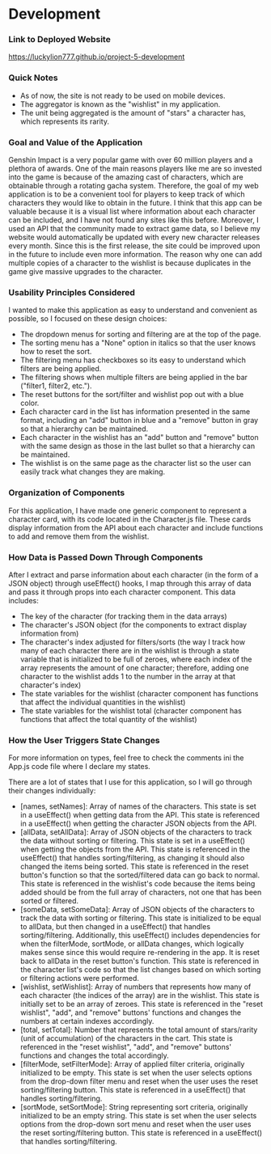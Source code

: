 # Development

### Link to Deployed Website

https://luckylion777.github.io/project-5-development

### Quick Notes

- As of now, the site is not ready to be used on mobile devices.
- The aggregator is known as the "wishlist" in my application.
- The unit being aggregated is the amount of "stars" a character has, which represents its rarity.

### Goal and Value of the Application

Genshin Impact is a very popular game with over 60 million players and a plethora of awards. One of the main reasons players like me are so invested into the game is because of the amazing cast of characters, which are obtainable through a rotating gacha system. Therefore, the goal of my web application is to be a convenient tool for players to keep track of which characters they would like to obtain in the future. I think that this app can be valuable because it is a visual list where information about each character can be included, and I have not found any sites like this before. Moreover, I used an API that the community made to extract game data, so I believe my website would automatically be updated with every new character releases every month. Since this is the first release, the site could be improved upon in the future to include even more information. The reason why one can add multiple copies of a character to the wishlist is because duplicates in the game give massive upgrades to the character.

### Usability Principles Considered
I wanted to make this application as easy to understand and convenient as possible, so I focused on these design choices:

- The dropdown menus for sorting and filtering are at the top of the page.
- The sorting menu has a "None" option in italics so that the user knows how to reset the sort.
- The filtering menu has checkboxes so its easy to understand which filters are being applied.
- The filtering shows when multiple filters are being applied in the bar ("filter1, filter2, etc.").
- The reset buttons for the sort/filter and wishlist pop out with a blue color.
- Each character card in the list has information presented in the same format, including an "add" button in blue and a "remove" button in gray so that a hierarchy can be maintained.
- Each character in the wishlist has an "add" button and "remove" button with the same design as those in the last bullet so that a hierarchy can be maintained.
- The wishlist is on the same page as the character list so the user can easily track what changes they are making.

### Organization of Components

For this application, I have made one generic component to represent a character card, with its code located in the Character.js file. These cards display information from the API about each character and include functions to add and remove them from the wishlist.

### How Data is Passed Down Through Components

After I extract and parse information about each character (in the form of a JSON object) through useEffect() hooks, I map through this array of data and pass it through props into each character component. This data includes:

- The key of the character (for tracking them in the data arrays)
- The character's JSON object (for the components to extract display information from)
- The character's index adjusted for filters/sorts (the way I track how many of each character there are in the wishlist is through a state variable that is initialized to be full of zeroes, where each index of the array represents the amount of one character; therefore, adding one character to the wishlist adds 1 to the number in the array at that character's index)
- The state variables for the wishlist (character component has functions that affect the individual quantities in the wishlist)
- The state variables for the wishlist total (character component has functions that affect the total quantity of the wishlist)

### How the User Triggers State Changes

For more information on types, feel free to check the comments ini the App.js code file where I declare my states.

There are a lot of states that I use for this application, so I will go through their changes individually:

- [names, setNames]: Array of names of the characters. This state is set in a useEffect() when getting data from the API. This state is referenced in a useEffect() when getting the character JSON objects from the API.
- [allData, setAllData]: Array of JSON objects of the characters to track the data without sorting or filtering. This state is set in a useEffect() when getting the objects from the API. This state is referenced in the useEffect() that handles sorting/filtering, as changing it should also changed the items being sorted. This state is referenced in the reset button's function so that the sorted/filtered data can go back to normal. This state is referenced in the wishlist's code because the items being added should be from the full array of characters, not one that has been sorted or filtered.
- [someData, setSomeData]: Array of JSON objects of the characters to track the data with sorting or filtering. This state is initialized to be equal to allData, but then changed in a useEffect() that handles sorting/filtering. Additionally, this useEffect() includes dependencies for when the filterMode, sortMode, or allData changes, which logically makes sense since this would require re-rendering in the app. It is reset back to allData in the reset button's function. This state is referenced in the character list's code so that the list changes based on which sorting or filtering actions were performed.
- [wishlist, setWishlist]: Array of numbers that represents how many of each character (the indices of the array) are in the wishlist. This state is initially set to be an array of zeroes. This state is referenced in the "reset wishlist", "add", and "remove" buttons' functions and changes the numbers at certain indexes accordingly.
- [total, setTotal]: Number that represents the total amount of stars/rarity (unit of accumulation) of the characters in the cart. This state is referenced in the "reset wishlist", "add", and "remove" buttons' functions and changes the total accordingly.
- [filterMode, setFilterMode]: Array of applied filter criteria, originally initialized to be empty. This state is set when the user selects options from the drop-down filter menu and reset when the user uses the reset sorting/filtering button. This state is referenced in a useEffect() that handles sorting/filtering.
- [sortMode, setSortMode]: String representing sort criteria, originally initialized to be an empty string. This state is set when the user selects options from the drop-down sort menu and reset when the user uses the reset sorting/filtering button. This state is referenced in a useEffect() that handles sorting/filtering.
